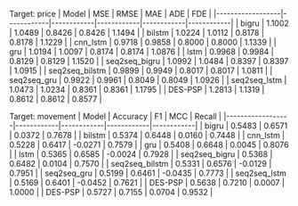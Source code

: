 Target: price
| Model            | MSE        | RMSE       | MAE        | ADE        | FDE        |
|------------------|------------|------------|------------|------------|------------|
| bigru            | 1.1002     | 1.0489     | 0.8426     | 0.8426     | 1.1494     |
| bilstm           | 1.0224     | 1.0112     | 0.8178     | 0.8178     | 1.1229     |
| cnn_lstm         | 0.9718     | 0.9858     | 0.8000     | 0.8000     | 1.1339     |
| gru              | 1.0194     | 1.0097     | 0.8174     | 0.8174     | 1.0876     |
| lstm             | 0.9968     | 0.9984     | 0.8129     | 0.8129     | 1.1520     |
| seq2seq_bigru    | 1.0992     | 1.0484     | 0.8397     | 0.8397     | 1.0915     |
| seq2seq_bilstm   | 0.9899     | 0.9949     | 0.8017     | 0.8017     | 1.0811     |
| seq2seq_gru      | 0.9922     | 0.9961     | 0.8049     | 0.8049     | 1.0926     |
| seq2seq_lstm     | 1.0473     | 1.0234     | 0.8361     | 0.8361     | 1.1795     |
| DES-PSP          | 1.2813     | 1.1319     | 0.8612     | 0.8612     | 0.8577     |

Target: movement
| Model            | Accuracy   | F1         | MCC        | Recall     |
|------------------|------------|------------|------------|------------|
| bigru            | 0.5483     | 0.6571     | 0.0372     | 0.7678     |
| bilstm           | 0.5374     | 0.6448     | 0.0160     | 0.7448     |
| cnn_lstm         | 0.5228     | 0.6417     | -0.0271    | 0.7579     |
| gru              | 0.5408     | 0.6648     | 0.0045     | 0.8076     |
| lstm             | 0.5365     | 0.6585     | -0.0024    | 0.7928     |
| seq2seq_bigru    | 0.5368     | 0.6482     | 0.0104     | 0.7570     |
| seq2seq_bilstm   | 0.5331     | 0.6576     | -0.0129    | 0.7951     |
| seq2seq_gru      | 0.5199     | 0.6461     | -0.0435    | 0.7773     |
| seq2seq_lstm     | 0.5169     | 0.6401     | -0.0452    | 0.7621     |
| DES-PSP          | 0.5638     | 0.7210     |  0.0007    | 1.0000     |
| DES-PSP          | 0.5727     | 0.7155     |  0.0704    | 0.9532     |
